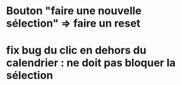 # Bouton "faire une nouvelle sélection" => faire un reset

# fix bug du clic en dehors du calendrier : ne doit pas bloquer la sélection
